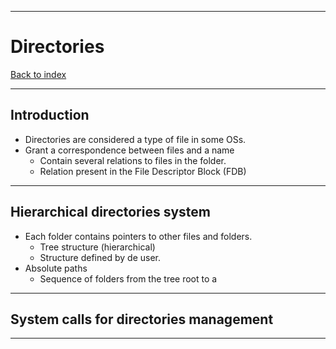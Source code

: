 
---
# Directories

[Back to index](../README.md)

---
## Introduction

- Directories are considered a type of file in some OSs.
- Grant a correspondence between files and a name
	- Contain several relations to files in the folder.
	- Relation present in the File Descriptor Block (FDB)

---
## Hierarchical directories system

- Each folder contains pointers to other files and folders.
	- Tree structure (hierarchical)
	- Structure defined by de user.
- Absolute paths
	- Sequence of folders from the tree root to a 

---
## System calls for directories management



---